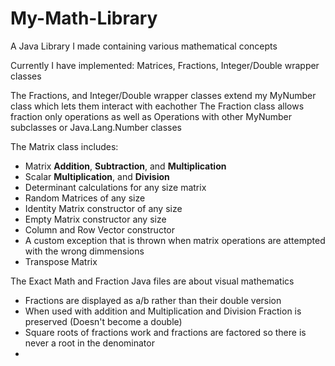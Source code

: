 # My-Math-Library
A Java Library I made containing various mathematical concepts

Currently I have implemented:
Matrices, Fractions, Integer/Double wrapper classes

The Fractions, and Integer/Double wrapper classes extend my MyNumber class which lets them interact with eachother
The Fraction class allows fraction only operations as well as Operations with other MyNumber subclasses or Java.Lang.Number classes

The Matrix class includes:
  * Matrix **Addition**, **Subtraction**, and **Multiplication**
  * Scalar **Multiplication**, and **Division**
  * Determinant calculations for any size matrix
  * Random Matrices of any size
  * Identity Matrix constructor of any size
  * Empty Matrix constructor any size
  * Column and Row Vector constructor
  * A custom exception that is thrown when matrix operations are attempted with the wrong dimmensions
  * Transpose Matrix
  
The Exact Math and Fraction Java files are about visual mathematics
  * Fractions are displayed as a/b rather than their double version
  * When used with addition and Multiplication and Division Fraction is preserved (Doesn't become a double)
  * Square roots of fractions work and fractions are factored so there is never a root in the denominator
  * 
